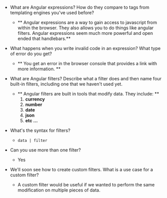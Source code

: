 * What are Angular expressions? How do they compare to tags from templating engines you've used before?
  * ** Angular expressions are a way to gain access to javascript from within the browser. They also allows you to do things like angular filters. Angular expressions seem much more powerful and open ended that handlebars.**


* What happens when you write invalid code in an expression? What type of error do you get?
  * ** You get an error in the browser console that provides a link with more information. **


* What are Angular filters? Describe what a filter does and then name four built-in filters, including one that we haven't used yet.
  * ** Angular filters are built in tools that modify data. They include: **
    1. **currency**
    1. **number**
    1. **date**
    1. **json**
    1. **etc ...**


* What's the syntax for filters?
  * `data | filter`


* Can you use more than one filter?
  * Yes


* We'll soon see how to create custom filters. What is a use case for a custom filter?
  * A custom filter would be useful if we wanted to perform the same modification on multiple pieces of data.
